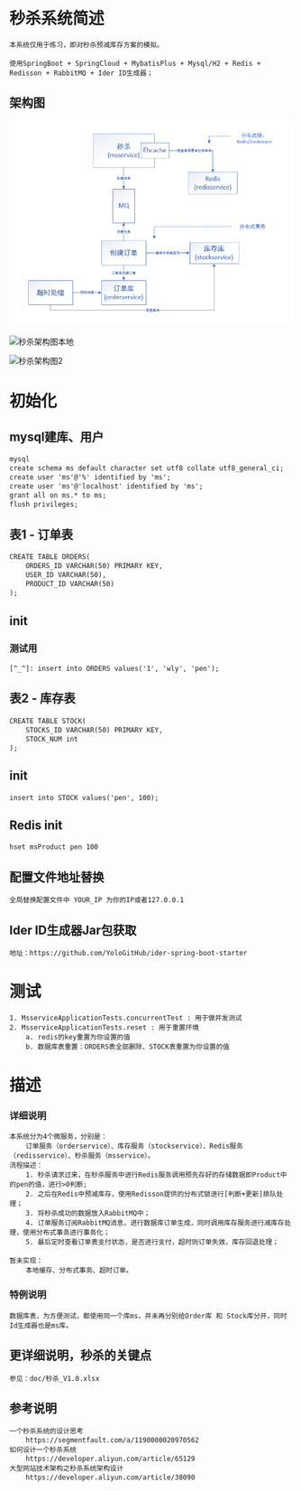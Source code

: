 # 秒杀系统简述

    本系统仅用于练习，即对秒杀预减库存方案的模拟。
        
    使用SpringBoot + SpringCloud + MybatisPlus + Mysql/H2 + Redis + Redisson + RabbitMQ + Ider ID生成器；
    
## 架构图

![秒杀架构图](https://github.com/YoloGitHub/ms/blob/master/doc/picture/ms.PNG "秒杀架构")

![秒杀架构图本地](C:\Users\yolO\Pictures\github\ms.jpg "秒杀架构本地")
    
![秒杀架构图2](https://timgsa.baidu.com/timg?image&quality=80&size=b9999_10000&sec=1603547578475&di=513438fcac959b9b2cf76b66af14dca2&imgtype=0&src=http%3A%2F%2Fa4.att.hudong.com%2F25%2F99%2F19300000421423134190997943822.jpg "秒杀架构2")
    

# 初始化

## mysql建库、用户

    mysql
    create schema ms default character set utf8 collate utf8_general_ci;
    create user 'ms'@'%' identified by 'ms';
    create user 'ms'@'localhost' identified by 'ms';
    grant all on ms.* to ms;
    flush privileges;


## 表1 - 订单表

    CREATE TABLE ORDERS(
        ORDERS_ID VARCHAR(50) PRIMARY KEY,
        USER_ID VARCHAR(50),
        PRODUCT_ID VARCHAR(50)
    );

## init
### 测试用 
    [^_^]: insert into ORDERS values('1', 'wly', 'pen');


## 表2 - 库存表

    CREATE TABLE STOCK(
        STOCKS_ID VARCHAR(50) PRIMARY KEY,
        STOCK_NUM int
    );

## init

    insert into STOCK values('pen', 100);

## Redis init

    hset msProduct pen 100

## 配置文件地址替换

    全局替换配置文件中 YOUR_IP 为你的IP或者127.0.0.1

## Ider ID生成器Jar包获取

    地址：https://github.com/YoloGitHub/ider-spring-boot-starter

# 测试
 
    1. MsserviceApplicationTests.concurrentTest : 用于做并发测试
    2. MsserviceApplicationTests.reset : 用于重置环境
        a. redis的key重置为你设置的值
        b. 数据库表重置：ORDERS表全部删除、STOCK表重置为你设置的值
    
# 描述   

### 详细说明
    
    本系统分为4个微服务，分别是：
        订单服务（orderservice）、库存服务（stockservice）、Redis服务（redisservice）、秒杀服务（msservice）。
    流程描述：
        1. 秒杀请求过来，在秒杀服务中进行Redis服务调用预先存好的存储数据即Product中的pen的值，进行>0判断;
        2. 之后在Redis中预减库存，使用Redisson提供的分布式锁进行[判断+更新]排队处理；
        3. 将秒杀成功的数据放入RabbitMQ中；
        4. 订单服务订阅RabbitMQ消息，进行数据库订单生成，同时调用库存服务进行减库存处理，使用分布式事务进行事务化；
        5. 最后定时查看订单表支付状态，是否进行支付，超时则订单失效，库存回退处理；
        
    暂未实现： 
        本地缓存、分布式事务、超时订单。  
    
### 特例说明
    
    数据库表，为方便测试，都使用同一个库ms，并未再分别给Order库 和 Stock库分开，同时Id生成器也是ms库。
    
## 更详细说明，秒杀的关键点

    参见：doc/秒杀_V1.0.xlsx
    
## 参考说明

    一个秒杀系统的设计思考
        https://segmentfault.com/a/1190000020970562
    如何设计一个秒杀系统
        https://developer.aliyun.com/article/65129    
    大型网站技术架构之秒杀系统架构设计
        https://developer.aliyun.com/article/38090
